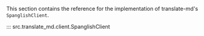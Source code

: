 This section contains the reference for the implementation of translate-md's `SpanglishClient`.

::: src.translate_md.client.SpanglishClient
